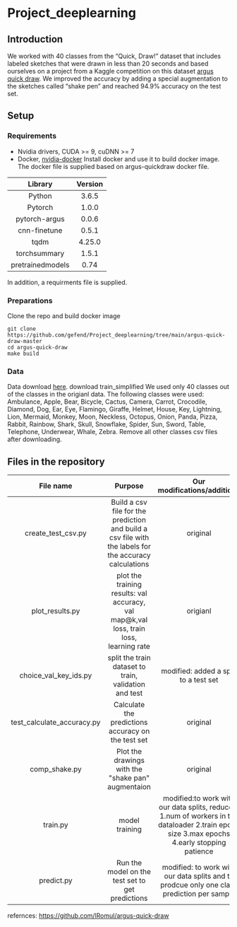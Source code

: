 # Project_deeplearning

## Introduction
We worked with 40 classes from the “Quick, Draw!” dataset that includes labeled sketches that were drawn in less than 20 seconds and based ourselves on a project from a Kaggle competition on this dataset [argus quick draw]( https://github.com/lRomul/argus-quick-draw).
We improved the accuracy by adding a special augmentation to the sketches called “shake pen” and reached 94.9% accuracy on the test set.

## Setup
### Requirements
* Nvidia drivers, CUDA >= 9, cuDNN >= 7
* Docker, [nvidia-docker](https://github.com/NVIDIA/nvidia-docker)
Install docker and use it to build docker image.
The docker file is supplied based on argus-quickdraw docker file.

|Library|Version|
|:-----:|:-----:|
|Python|3.6.5|
|Pytorch|1.0.0|
|pytorch-argus|0.0.6|
|cnn-finetune|0.5.1|
|tqdm|4.25.0|
|torchsummary|1.5.1|
|pretrainedmodels |0.74|

In addition, a requirments file is supplied. 

### Preparations
Clone the repo and build docker image

```shell
git clone https://github.com/gefend/Project_deeplearning/tree/main/argus-quick-draw-master
cd argus-quick-draw
make build
```

### Data
Data download [here](https://www.kaggle.com/c/quickdraw-doodle-recognition/data?select=train_simplified).
download train_simplified
We used only 40 classes out of the classes in the origianl data. 
The following classes were used: Ambulance, Apple, Bear, Bicycle, Cactus, Camera, Carrot, Crocodile, Diamond, Dog, Ear, Eye, Flamingo, Giraffe, Helmet, House, Key, Lightning, Lion, Mermaid, Monkey, Moon, Neckless, Octopus, Onion, Panda, Pizza, Rabbit, Rainbow, Shark, Skull, Snowflake, Spider, Sun, Sword, Table, Telephone, Underwear, Whale, Zebra.
Remove all other classes csv files after downloading.

## Files in the repository
|File name|Purpose|Our modifications/additions|
|:-------:|:-----:|:-------------------------:|
|create_test_csv.py|Build a csv file for the prediction and build a csv file with the labels for the accuracy calculations|original|
|plot_results.py|plot the training results: val accuracy, val map@k,val loss, train loss, learning rate|origianl|
|choice_val_key_ids.py|split the train dataset to train, validation and test|modified: added a split to a test set|
|test_calculate_accuracy.py|Calculate the predictions accuracy on the test set|original|
|comp_shake.py|Plot the drawings with the "shake pan" augmentaion| original|
|train.py|model training|modified:to work with our data splits, reduced: 1.num of workers in the dataloader 2.train epoch size 3.max epochs 4.early stopping patience|
|predict.py|Run the model on the test set to get predictions|modified: to work with our data splits and to prodcue only one class prediction per sample|

refernces: https://github.com/lRomul/argus-quick-draw
